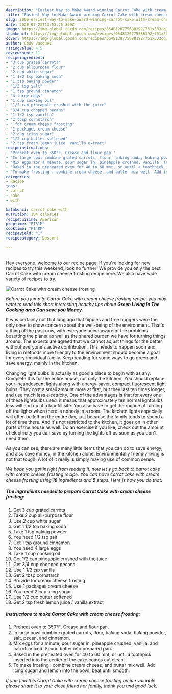 ```yaml
---
description: "Easiest Way to Make Award-winning Carrot Cake with cream cheese frosting"
title: "Easiest Way to Make Award-winning Carrot Cake with cream cheese frosting"
slug: 2066-easiest-way-to-make-award-winning-carrot-cake-with-cream-cheese-frosting
date: 2020-07-22T13:53:25.809Z
image: https://img-global.cpcdn.com/recipes/6548120775688192/751x532cq70/carrot-cake-with-cream-cheese-frosting-recipe-main-photo.jpg
thumbnail: https://img-global.cpcdn.com/recipes/6548120775688192/751x532cq70/carrot-cake-with-cream-cheese-frosting-recipe-main-photo.jpg
cover: https://img-global.cpcdn.com/recipes/6548120775688192/751x532cq70/carrot-cake-with-cream-cheese-frosting-recipe-main-photo.jpg
author: Cody Vasquez
ratingvalue: 4.5
reviewcount: 11
recipeingredient:
- "3 cup grated carrots"
- "2 cup allpurpose flour"
- "2 cup white sugar"
- "1 1/2 tsp baking soda"
- "1 tsp baking powder"
- "1/2 tsp salt"
- "1 tsp ground cinnamon"
- "4 large eggs"
- "1 cup cooking oil"
- "1/2 can pineapple crushed with the juice"
- "3/4 cup chopped pecans"
- "1 1/2 tsp vanilla"
- "2 tbsp cornstarch"
- " for cream cheese frosting"
- "1 packages cream cheese"
- "2 cup icing sugar"
- "1/2 cup butter softened"
- "2 tsp fresh lemon juice  vanilla extract"
recipeinstructions:
- "Preheat oven to 350°F. Grease and flour pan."
- "In large bowl combine grated carrots, flour, baking soda, baking powder, salt, pecan, and cinnamon."
- "Mix eggs for a minute, pour sugar in, pineapple crushed, vanilla, and carrots mixed. Spoon batter into prepared pan."
- "Baked in the preheated oven for 40 to 60 mnt, or until a toothpick inserted into the center of the cake comes out clean."
- "To make frosting : combine cream cheese, and butter mix well. Add icing sugar, and lemon into the bowl, beat until smooth."
categories:
- Recipe
tags:
- carrot
- cake
- with

katakunci: carrot cake with 
nutrition: 184 calories
recipecuisine: American
preptime: "PT31M"
cooktime: "PT48M"
recipeyield: "1"
recipecategory: Dessert

---
```

<br>
Hey everyone, welcome to our recipe page, If you're looking for new recipes to try this weekend, look no further! We provide you only the best Carrot Cake with cream cheese frosting recipe here. We also have wide variety of recipes to try.
<br>


![Carrot Cake with cream cheese frosting](https://img-global.cpcdn.com/recipes/6548120775688192/751x532cq70/carrot-cake-with-cream-cheese-frosting-recipe-main-photo.jpg)

<i>Before you jump to Carrot Cake with cream cheese frosting recipe, you may want to read this short interesting healthy tips about 
<strong>Green Living In The Cooking area Can save you Money</strong>.</i>
</br>

It was certainly not that long ago that hippies and tree huggers were the only ones to show concern about the well-being of the environment. That's a thing of the past now, with everyone being aware of the problems besetting the planet as well as the shared burden we have for turning things around. The experts are agreed that we cannot adjust things for the better without everyone's active contribution. This needs to happen soon and living in methods more friendly to the environment should become a goal for every individual family. Keep reading for some ways to go green and save energy, mainly in the kitchen.

Changing light bulbs is actually as good a place to begin with as any. Complete this for the entire house, not only the kitchen. You should replace your incandescent lights along with energy-saver, compact fluorescent light bulbs. They cost a small amount more at first, but they last ten times longer, and use much less electricity. One of the advantages is that for every one of these lightbulbs used, it means that approximately ten normal lightbulbs less will end up at a landfill site. You also have to get the routine of turning off the lights when there is nobody in a room. The kitchen lights especially will often be left on the entire day, just because the family tends to spend a lot of time there. And it's not restricted to the kitchen, it goes on in other parts of the house as well. Do an exercise if you like; check out the amount of electricity you can save by turning the lights off as soon as you don't need them.

As you can see, there are many little items that you can do to save energy, and also save money, in the kitchen alone. Environmentally friendly living is not that tough. A lot of it really is simply making use of common sense.


<i>We hope you got insight from reading it, now let's go back to carrot cake with cream cheese frosting recipe. You can have carrot cake with cream cheese frosting using <strong>18</strong> ingredients and <strong>5</strong> steps. Here is how you do that.
</i>

##### The ingredients needed to prepare Carrot Cake with cream cheese frosting:

1. Get 3 cup grated carrots
1. Take 2 cup all-purpose flour
1. Use 2 cup white sugar
1. Get 1 1/2 tsp baking soda
1. Take 1 tsp baking powder
1. You need 1/2 tsp salt
1. Get 1 tsp ground cinnamon
1. You need 4 large eggs
1. Take 1 cup cooking oil
1. Get 1/2 can pineapple crushed with the juice
1. Get 3/4 cup chopped pecans
1. Use 1 1/2 tsp vanilla
1. Get 2 tbsp cornstarch
1. Provide  for cream cheese frosting
1. Use 1 packages cream cheese
1. You need 2 cup icing sugar
1. Use 1/2 cup butter softened
1. Get 2 tsp fresh lemon juice / vanilla extract


##### Instructions to make Carrot Cake with cream cheese frosting:

1. Preheat oven to 350°F. Grease and flour pan.
1. In large bowl combine grated carrots, flour, baking soda, baking powder, salt, pecan, and cinnamon.
1. Mix eggs for a minute, pour sugar in, pineapple crushed, vanilla, and carrots mixed. Spoon batter into prepared pan.
1. Baked in the preheated oven for 40 to 60 mnt, or until a toothpick inserted into the center of the cake comes out clean.
1. To make frosting : combine cream cheese, and butter mix well. Add icing sugar, and lemon into the bowl, beat until smooth.


<i>If you find this Carrot Cake with cream cheese frosting recipe valuable please share it to your close friends or family, thank you and good luck.</i>
